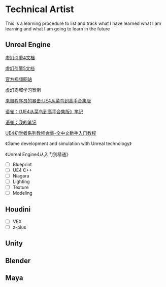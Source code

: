 # Technical Artist

This is a learning procedure to list and track what I have learned what I am learning and what I am going to learn in the future

## Unreal Engine
[虚幻引擎4文档](https://docs.unrealengine.com/4.27/zh-CN/)

[虚幻引擎5文档](https://docs.unrealengine.com/5.0/zh-CN/)

[官方视频网站](https://learn.unrealengine.com/home/dashboard)

虚幻商城学习案例

[来自程序员的暴击:UE4从菜鸟到高手合集版](https://www.bilibili.com/video/BV125411h7c4?spm_id_from=333.999.0.0)

[语雀：《UE4从菜鸟到高手合集版》笔记](https://www.yuque.com/yanjitai/rfefav/uc3f7h)

[语雀：我的笔记](https://www.yuque.com/shersonya/fiqw8h)

[UE4初学者系列教程合集-全中文新手入门教程](https://www.bilibili.com/video/av52017180)

《Game development and simulation with Unreal technology》

《Unreal Engine4从入门到精通》



- [ ] Blueprint
- [ ] UE4 C++
- [ ] Niagara
- [ ] Lighting
- [ ] Texture
- [ ] Modeling

## Houdini
- [ ] VEX
- [ ] z-plus

## Unity

## Blender

## Maya

